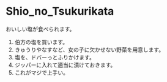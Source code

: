 # Shio_no_Tsukurikata
おいしい塩が食べられます。

1. 伯方の塩を買います。
2. きゅうりやなすなど、女の子に欠かせない野菜を用意します。
3. 塩を、ドバーっとふりかけます。
4. ジッパーに入れて適当に漬けておきます。
5. これがマジで上手い。
